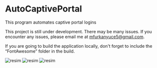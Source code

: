 # AutoCaptivePortal
This program automates captive portal logins

This project is still under development. There may be many issues. If you encounter any issues, please email me at <a href="mailto:mfurkanyuce5@gmail.com?subject=About%20your%20github%20project">mfurkanyuce5@gmail.com</a>.

If you are going to build the application locally, don't forget to include the “FontAwesome” folder in the build.

![resim](https://github.com/user-attachments/assets/2117ea9e-3363-4bf9-94b4-9903b13b478f)
![resim](https://github.com/user-attachments/assets/32115883-1d5a-4a6d-937a-d7480dc4eff5)
![resim](https://github.com/user-attachments/assets/bed891e2-fdff-4921-9414-12d870d4d8ed)
